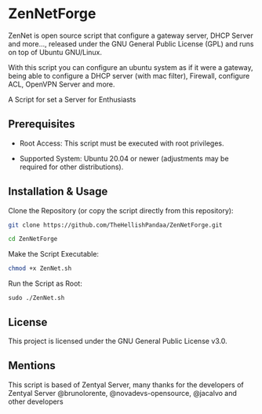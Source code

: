 # ZenNetForge
ZenNet is open source script that configure a gateway server, DHCP Server and more..., released under the GNU General Public License (GPL) and runs on top of Ubuntu GNU/Linux.

With this script you can configure an ubuntu system as if it were a gateway, being able to configure a DHCP server (with mac filter), Firewall, configure ACL, OpenVPN Server and more.

A Script for set a Server for Enthusiasts

## Prerequisites

-  Root Access: This script must be executed with root privileges.

- Supported System: Ubuntu 20.04 or newer (adjustments may be required for other distributions).

## Installation & Usage

Clone the Repository (or copy the script directly from this repository):

```bash
git clone https://github.com/TheHellishPandaa/ZenNetForge.git
```
```bash
cd ZenNetForge
```
Make the Script Executable:

```bash
chmod +x ZenNet.sh
```

Run the Script as Root:

    sudo ./ZenNet.sh


## License

This project is licensed under the GNU General Public License v3.0. 



## Mentions

This script is based of Zentyal Server, many thanks for the developers of Zentyal Server @brunolorente, @novadevs-opensource, @jacalvo and other developers
